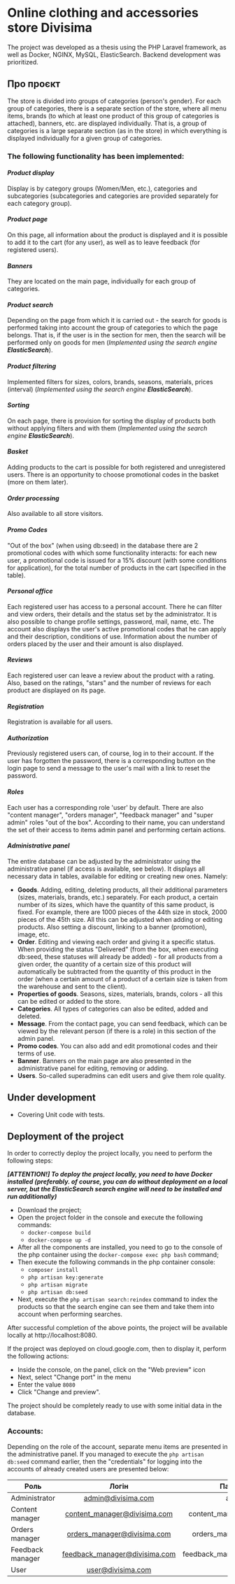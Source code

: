# Online clothing and accessories store Divisima

The project was developed as a thesis using the PHP Laravel framework, as well as Docker, NGINX, MySQL, ElasticSearch.
Backend development was prioritized.

## Про проєкт

The store is divided into groups of categories (person's gender). For each group of categories, there is a separate section of the store, where all menu items, brands (to which at least one product of this group of categories is attached), banners, etc. are displayed individually. That is, a group of categories is a large separate section (as in the store) in which everything is displayed individually for a given group of categories.

### The following functionality has been implemented:

#### _Product display_
Display is by category groups (Women/Men, etc.), categories and subcategories (subcategories and categories are provided separately for each category group).
#### _Product page_
On this page, all information about the product is displayed and it is possible to add it to the cart (for any user), as well as to leave feedback (for registered users).
#### _Banners_
They are located on the main page, individually for each group of categories.
#### _Product search_
Depending on the page from which it is carried out - the search for goods is performed taking into account the group of categories to which the page belongs. That is, if the user is in the section for men, then the search will be performed only on goods for men (_Implemented using the search engine **ElasticSearch**_).
#### _Product filtering_
Implemented filters for sizes, colors, brands, seasons, materials, prices (interval) (_Implemented using the search engine **ElasticSearch**_).
#### _Sorting_
On each page, there is provision for sorting the display of products both without applying filters and with them (_Implemented using the search engine **ElasticSearch**_).
#### _Basket_
Adding products to the cart is possible for both registered and unregistered users. There is an opportunity to choose promotional codes in the basket (more on them later).
#### _Order processing_
Also available to all store visitors.
#### _Promo Codes_
"Out of the box" (when using db:seed) in the database there are 2 promotional codes with which some functionality interacts: for each new user, a promotional code is issued for a 15% discount (with some conditions for application), for the total number of products in the cart (specified in the table).
#### _Personal office_
Each registered user has access to a personal account. There he can filter and view orders, their details and the status set by the administrator. It is also possible to change profile settings, password, mail, name, etc. The account also displays the user's active promotional codes that he can apply and their description, conditions of use. Information about the number of orders placed by the user and their amount is also displayed.
#### _Reviews_
Each registered user can leave a review about the product with a rating. Also, based on the ratings, "stars" and the number of reviews for each product are displayed on its page.
#### _Registration_
Registration is available for all users.
#### _Authorization_
Previously registered users can, of course, log in to their account. If the user has forgotten the password, there is a corresponding button on the login page to send a message to the user's mail with a link to reset the password.
#### _Roles_
Each user has a corresponding role 'user' by default. There are also "content manager", "orders manager", "feedback manager" and "super admin" roles "out of the box". According to their name, you can understand the set of their access to items admin panel and performing certain actions.
#### _Administrative panel_
The entire database can be adjusted by the administrator using the administrative panel (if access is available, see below). It displays all necessary data in tables, available for editing or creating new ones. Namely:
   
+ **Goods**. Adding, editing, deleting products, all their additional parameters (sizes, materials, brands, etc.) separately. For each product, a certain number of its sizes, which have the quantity of this same product, is fixed. For example, there are 1000 pieces of the 44th size in stock, 2000 pieces of the 45th size. All this can be adjusted when adding or editing products. Also setting a discount, linking to a banner (promotion), image, etc.
+ **Order**. Editing and viewing each order and giving it a specific status. When providing the status "Delivered" (from the box, when executing db:seed, these statuses will already be added) - for all products from a given order, the quantity of a certain size of this product will automatically be subtracted from the quantity of this product in the order (when a certain amount of a product of a certain size is taken from the warehouse and sent to the client).
+ **Properties of goods**. Seasons, sizes, materials, brands, colors - all this can be edited or added to the store.
+ **Categories**. All types of categories can also be edited, added and deleted.
+ **Message**. From the contact page, you can send feedback, which can be viewed by the relevant person (if there is a role) in this section of the admin panel.
+ **Promo codes**. You can also add and edit promotional codes and their terms of use.
+ **Banner**. Banners on the main page are also presented in the administrative panel for editing, removing or adding.
+ **Users**. So-called superadmins can edit users and give them role quality.

## Under development
- Covering Unit code with tests.

## Deployment of the project

In order to correctly deploy the project locally, you need to perform the following steps:

**_[ATTENTION!] To deploy the project locally, you need to have Docker installed (preferably. of course, you can do without deployment on a local server, but the ElasticSearch search engine will need to be installed and run additionally)_**

- Download the project;
- Open the project folder in the console and execute the following commands:
     + `docker-compose build`
     + `docker-compose up -d`
- After all the components are installed, you need to go to the console of the php container using the `docker-compose exec php bash` command;
- Then execute the following commands in the php container console:
     + `composer install`
     + `php artisan key:generate`
     + `php artisan migrate`
     + `php artisan db:seed`
- Next, execute the `php artisan search:reindex` command to index the products so that the search engine can see them and take them into account when performing searches.

After successful completion of the above points, the project will be available locally at http://localhost:8080.

If the project was deployed on cloud.google.com, then to display it, perform the following actions:

- Inside the console, on the panel, click on the "Web preview" icon
- Next, select "Change port" in the menu
- Enter the value `8080`
- Click "Change and preview".

The project should be completely ready to use with some initial data in the database.

### Accounts:
Depending on the role of the account, separate menu items are presented in the administrative panel. If you managed to execute the `php artisan db:seed` command earlier, then the "credentials" for logging into the accounts of already created users are presented below:

| Роль                  |             Логін             |                                  Пароль |
|-----------------------|:-----------------------------:|----------------------------------------:|
| Administrator         |      admin@divisima.com       |                                   admin |
| Content manager       | content_manager@divisima.com  |                         content_manager |
| Orders manager        |  orders_manager@divisima.com  |                          orders_manager |
| Feedback manager      | feedback_manager@divisima.com |                        feedback_manager |
| User                  |       user@divisima.com       |                                    user |

